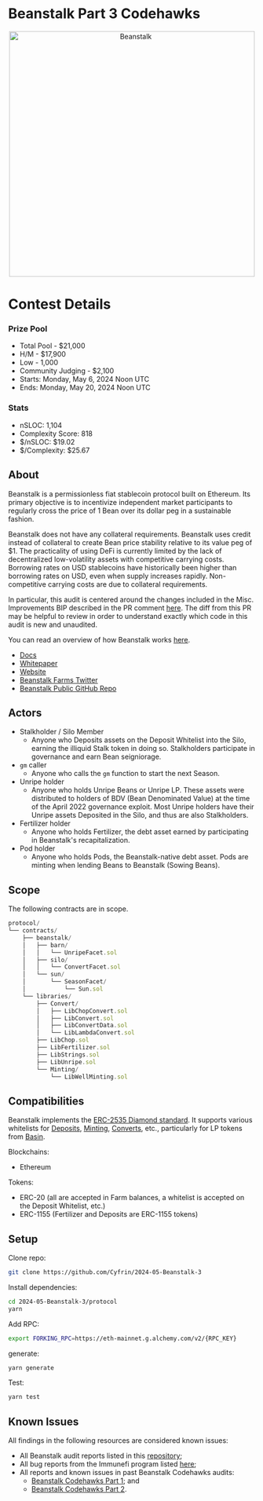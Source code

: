 # Beanstalk Part 3 Codehawks

<p align="center">
<img src="https://res.cloudinary.com/droqoz7lg/image/upload/q_90/dpr_2.0/c_fill,g_auto,h_320,w_320/f_auto/v1/company/fsv4gpiuvkthl27oygeh?_a=BATAUVAA0" width="500" alt="Beanstalk">
</p>

# Contest Details

### Prize Pool

- Total Pool - $21,000
- H/M - $17,900
- Low - 1,000
- Community Judging - $2,100
- Starts: Monday, May 6, 2024 Noon UTC
- Ends: Monday, May 20, 2024 Noon UTC

### Stats

- nSLOC: 1,104
- Complexity Score: 818
- $/nSLOC: $19.02
- $/Complexity: $25.67

## About

Beanstalk is a permissionless fiat stablecoin protocol built on Ethereum. Its primary objective is to incentivize independent market participants to regularly cross the price of 1 Bean over its dollar peg in a sustainable fashion.

Beanstalk does not have any collateral requirements. Beanstalk uses credit instead of collateral to create Bean price stability relative to its value peg of $1. The practicality of using DeFi is currently limited by the lack of decentralized low-volatility assets with competitive carrying costs. Borrowing rates on USD stablecoins have historically been higher than borrowing rates on USD, even when supply increases rapidly. Non-competitive carrying costs are due to collateral requirements.

In particular, this audit is centered around the changes included in the Misc. Improvements BIP described in the PR comment [here](https://github.com/BeanstalkFarms/Beanstalk/pull/802). The diff from this PR may be helpful to review in order to understand exactly which code in this audit is new and unaudited.

You can read an overview of how Beanstalk works [here](https://docs.bean.money/almanac/introduction/how-beanstalk-works).

- [Docs](https://docs.bean.money/)
- [Whitepaper](https://bean.money/beanstalk.pdf)
- [Website](https://bean.money/)
- [Beanstalk Farms Twitter](https://twitter.com/BeanstalkFarms)
- [Beanstalk Public GitHub Repo](https://github.com/BeanstalkFarms/Beanstalk)

## Actors

- Stalkholder / Silo Member
  - Anyone who Deposits assets on the Deposit Whitelist into the Silo, earning the illiquid Stalk token in doing so. Stalkholders participate in governance and earn Bean seigniorage.
- `gm` caller
  - Anyone who calls the `gm` function to start the next Season.
- Unripe holder
  - Anyone who holds Unripe Beans or Unripe LP. These assets were distributed to holders of BDV (Bean Denominated Value) at the time of the April 2022 governance exploit. Most Unripe holders have their Unripe assets Deposited in the Silo, and thus are also Stalkholders.
- Fertilizer holder
  - Anyone who holds Fertilizer, the debt asset earned by participating in Beanstalk's recapitalization.
- Pod holder
  - Anyone who holds Pods, the Beanstalk-native debt asset. Pods are minting when lending Beans to Beanstalk (Sowing Beans).

## Scope

The following contracts are in scope.

```js
protocol/
└── contracts/
    ├── beanstalk/
    │   ├── barn/
    │   │   └── UnripeFacet.sol
    │   ├── silo/
    │   │   └── ConvertFacet.sol
    │   └── sun/
    │       └── SeasonFacet/
    │           └── Sun.sol
    └── libraries/
        ├── Convert/
        │   ├── LibChopConvert.sol
        │   ├── LibConvert.sol
        │   ├── LibConvertData.sol
        │   └── LibLambdaConvert.sol
        ├── LibChop.sol
        ├── LibFertilizer.sol
        ├── LibStrings.sol
        ├── LibUnripe.sol
        └── Minting/
            └── LibWellMinting.sol
```

## Compatibilities

Beanstalk implements the [ERC-2535 Diamond standard](https://docs.bean.money/developers/overview/eip-2535-diamond). It supports various whitelists for [Deposits](https://docs.bean.money/almanac/farm/silo#deposit-whitelist), [Minting](https://docs.bean.money/almanac/farm/sun#minting-whitelist), [Converts](https://docs.bean.money/almanac/peg-maintenance/convert#convert-whitelist), etc., particularly for LP tokens from [Basin](https://basin.exchange/).

Blockchains:

- Ethereum

Tokens:

- ERC-20 (all are accepted in Farm balances, a whitelist is accepted on the Deposit Whitelist, etc.)
- ERC-1155 (Fertilizer and Deposits are ERC-1155 tokens)

## Setup

Clone repo:

```bash
git clone https://github.com/Cyfrin/2024-05-Beanstalk-3
```

Install dependencies:

```bash
cd 2024-05-Beanstalk-3/protocol
yarn
```

Add RPC:

```bash
export FORKING_RPC=https://eth-mainnet.g.alchemy.com/v2/{RPC_KEY}
```

generate:

```bash
yarn generate
```

Test:

```bash
yarn test
```

## Known Issues

All findings in the following resources are considered known issues:

- All Beanstalk audit reports listed in this [repository](https://github.com/BeanstalkFarms/Beanstalk-Audits);
- All bug reports from the Immunefi program listed [here](https://community.bean.money/bug-reports);
- All reports and known issues in past Beanstalk Codehawks audits:
  - [Beanstalk Codehawks Part 1](https://www.codehawks.com/report/clsxlpte900074r5et7x6kh96); and
  - [Beanstalk Codehawks Part 2](https://www.codehawks.com/contests/clu7665bs0001fmt5yahc8tyh).

